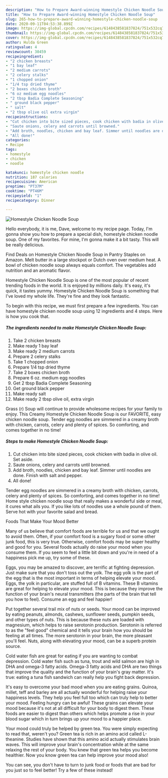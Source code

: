 ```yaml
---
description: "How to Prepare Award-winning Homestyle Chicken Noodle Soup"
title: "How to Prepare Award-winning Homestyle Chicken Noodle Soup"
slug: 265-how-to-prepare-award-winning-homestyle-chicken-noodle-soup
date: 2020-09-11T04:53:38.899Z
image: https://img-global.cpcdn.com/recipes/6148438581837824/751x532cq70/homestyle-chicken-noodle-soup-recipe-main-photo.jpg
thumbnail: https://img-global.cpcdn.com/recipes/6148438581837824/751x532cq70/homestyle-chicken-noodle-soup-recipe-main-photo.jpg
cover: https://img-global.cpcdn.com/recipes/6148438581837824/751x532cq70/homestyle-chicken-noodle-soup-recipe-main-photo.jpg
author: Hulda Green
ratingvalue: 4
reviewcount: 30459
recipeingredient:
- "2 chicken breasts"
- "1 bay leaf"
- "2 medium carrots"
- "2 celery stalks"
- "1 chopped onion"
- "1/4 tsp dried thyme"
- "2 boxes chicken broth"
- "6 oz medium egg noodles"
- "2 tbsp Badia Complete Seasoning"
- " ground black pepper"
- " salt"
- "2 tbsp olive oil extra virgin"
recipeinstructions:
- "Cut chicken into bite sized pieces, cook chicken with badia in olive oil.  Set aside."
- "Saute onions, celery and carrots until browned."
- "Add broth, noodles, chicken and bay leaf. Simmer until noodles are done.  Finish with salt and pepper."
- "All done!"
categories:
- Recipe
tags:
- homestyle
- chicken
- noodle

katakunci: homestyle chicken noodle 
nutrition: 187 calories
recipecuisine: American
preptime: "PT37M"
cooktime: "PT46M"
recipeyield: "1"
recipecategory: Dinner

---
```



![Homestyle Chicken Noodle Soup](https://img-global.cpcdn.com/recipes/6148438581837824/751x532cq70/homestyle-chicken-noodle-soup-recipe-main-photo.jpg)

Hello everybody, it is me, Dave, welcome to my recipe page. Today, I'm gonna show you how to prepare a special dish, homestyle chicken noodle soup. One of my favorites. For mine, I'm gonna make it a bit tasty. This will be really delicious.

Find Deals on Homestyle Chicken Noodle Soup in Pantry Staples on Amazon. Melt butter in a large stockpot or Dutch oven over medium heat. A bowl of chicken noodle soup always equals comfort. The vegetables add nutrition and an aromatic flavor.

Homestyle Chicken Noodle Soup is one of the most popular of recent trending foods in the world. It is enjoyed by millions daily. It's easy, it's quick, it tastes yummy. Homestyle Chicken Noodle Soup is something that I've loved my whole life. They're fine and they look fantastic.


To begin with this recipe, we must first prepare a few ingredients. You can have homestyle chicken noodle soup using 12 ingredients and 4 steps. Here is how you cook that.

<!--inarticleads1-->

##### The ingredients needed to make Homestyle Chicken Noodle Soup:

1. Take 2 chicken breasts
1. Make ready 1 bay leaf
1. Make ready 2 medium carrots
1. Prepare 2 celery stalks
1. Take 1 chopped onion
1. Prepare 1/4 tsp dried thyme
1. Take 2 boxes chicken broth
1. Prepare 6 oz. medium egg noodles
1. Get 2 tbsp Badia Complete Seasoning
1. Get  ground black pepper
1. Make ready  salt
1. Make ready 2 tbsp olive oil, extra virgin


Grass (r) Soup will continue to provide wholesome recipes for your family to enjoy. This Creamy Homestyle Chicken Noodle Soup is our FAVORITE, easy chicken noodle soup. Tender egg noodles are simmered in a creamy broth with chicken, carrots, celery and plenty of spices. So comforting, and comes together in no time! 

<!--inarticleads2-->

##### Steps to make Homestyle Chicken Noodle Soup:

1. Cut chicken into bite sized pieces, cook chicken with badia in olive oil.  Set aside.
1. Saute onions, celery and carrots until browned.
1. Add broth, noodles, chicken and bay leaf. Simmer until noodles are done.  Finish with salt and pepper.
1. All done!


Tender egg noodles are simmered in a creamy broth with chicken, carrots, celery and plenty of spices. So comforting, and comes together in no time! Home style chicken noodle soup that really makes a wonderful side or meal, it cures what ails you. If you like lots of noodles use a whole pound of them. Serve hot with your favorite salad and bread. 

Foods That Make Your Mood Better


Many of us believe that comfort foods are terrible for us and that we ought to avoid them. Often, if your comfort food is a sugary food or some other junk food, this is very true. Otherwise, comfort foods may be super healthy and good for you. Several foods actually do raise your mood when you consume them. If you seem to feel a little bit down and you're in need of a happiness pick me up, try some of these.

Eggs, you may be amazed to discover, are terrific at fighting depression. Just make sure that you don't toss out the yolk. The egg yolk is the part of the egg that is the most important in terms of helping elevate your mood. Eggs, the yolk in particular, are stuffed full of B vitamins. These B vitamins are great for helping to elevate your mood. This is because they improve the function of your brain's neural transmitters (the parts of the brain that tell you how to feel). Consume an egg and feel happier!

Put together several trail mix of nuts or seeds. Your mood can be improved by eating peanuts, almonds, cashews, sunflower seeds, pumpkin seeds, and other types of nuts. This is because these nuts are loaded with magnesium, which helps to raise serotonin production. Serotonin is referred to as the "feel good" chemical and it tells your brain how you should be feeling at all times. The more serotonin in your brain, the more pleasant you'll feel. Nuts, along with elevating your mood, can be a superb protein source.

Cold water fish are great for eating if you are wanting to combat depression. Cold water fish such as tuna, trout and wild salmon are high in DHA and omega-3 fatty acids. Omega-3 fatty acids and DHA are two things that improve the quality and the function of your brain's gray matter. It's true: eating a tuna fish sandwich can really help you fight back depression. 

It's easy to overcome your bad mood when you are eating grains. Quinoa, millet, teff and barley are all actually wonderful for helping raise your happiness levels. They help you feel full too which can truly help to better your mood. Feeling hungry can be awful! These grains can elevate your mood because it's not at all difficult for your body to digest them. These foods are easier to digest than others which helps promote a rise in your blood sugar which in turn brings up your mood to a happier place.

Your mood could truly be helped by green tea. You were simply expecting to read that, weren't you? Green tea is rich in an amino acid called L-theanine. Studies have shown that this amino acid actually stimulates brain waves. This will improve your brain's concentration while at the same relaxing the rest of your body. You knew that green tea helps you become healthier. Now you know green tea can help improve your mood also!

You can see, you don't have to turn to junk food or foods that are bad for you just so to feel better! Try a few of these instead!

